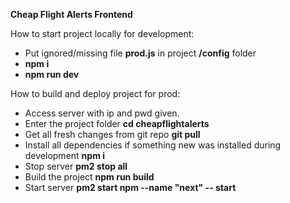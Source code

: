 **Cheap Flight Alerts Frontend**

How to start project locally for development:

- Put ignored/missing file **prod.js** in project **/config** folder
- **npm i**
- **npm run dev**

How to build and deploy project for prod:

- Access server with ip and pwd given.
- Enter the project folder **cd cheapflightalerts**
- Get all fresh changes from git repo **git pull**
- Install all dependencies if something new was installed during development **npm i**
- Stop server **pm2 stop all**
- Build the project **npm run build**
- Start server **pm2 start npm --name "next" -- start**
